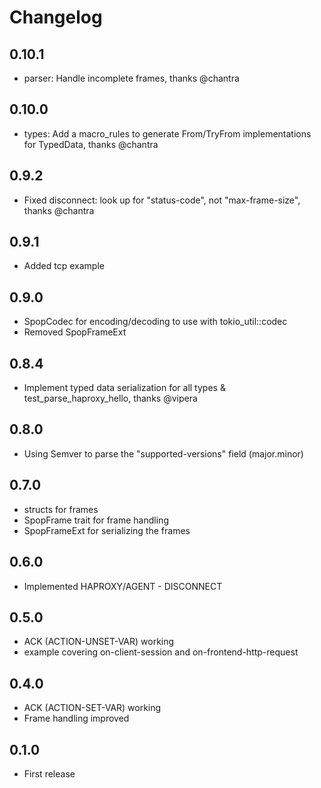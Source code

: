 Changelog
=========

## 0.10.1
- parser: Handle incomplete frames, thanks @chantra

## 0.10.0
- types: Add a macro_rules to generate From/TryFrom implementations for TypedData, thanks @chantra

## 0.9.2
- Fixed disconnect: look up for "status-code", not "max-frame-size", thanks @chantra

## 0.9.1
- Added tcp example

## 0.9.0
- SpopCodec for encoding/decoding to use with tokio_util::codec
- Removed SpopFrameExt

## 0.8.4
- Implement typed data serialization for all types & test_parse_haproxy_hello, thanks @vipera

## 0.8.0
- Using Semver to parse the "supported-versions" field (major.minor)

## 0.7.0
- structs for frames
- SpopFrame trait for frame handling
- SpopFrameExt for serializing the frames

## 0.6.0
- Implemented HAPROXY/AGENT - DISCONNECT

## 0.5.0
- ACK (ACTION-UNSET-VAR) working
- example covering on-client-session and on-frontend-http-request

## 0.4.0
- ACK (ACTION-SET-VAR) working
- Frame handling improved

## 0.1.0
- First release
